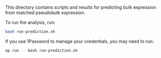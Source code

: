 This directory contains scripts and results for predicting bulk expression from matched pseudobulk expression.

To run the analysis, run:

```sh
bash run-prediction.sh
```

If you use 1Password to manage your credentials, you may need to run:
```sh
op run -- bash run-prediction.sh
```
